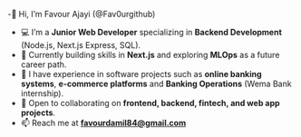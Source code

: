 -👋 Hi, I’m Favour Ajayi (@Fav0urgithub)

- 💻 I’m a **Junior Web Developer** specializing in **Backend Development** (Node.js, Next.js Express, SQL).  
- 🌱 Currently building skills in **Next.js** and exploring **MLOps** as a future career path.  
- 🏦 I have experience in software projects such as **online banking systems**, **e-commerce platforms** and **Banking Operations** (Wema Bank internship).  
- 🤝 Open to collaborating on **frontend, backend, fintech, and web app projects**.  
- 📫 Reach me at **favourdamil84@gmail.com**
<!---
Favourgithub/Favourgithub is a ✨ special ✨ repository because its `README.md` (this file) appears on your GitHub profile.
You can click the Preview link to take a look at your changes.
--->
